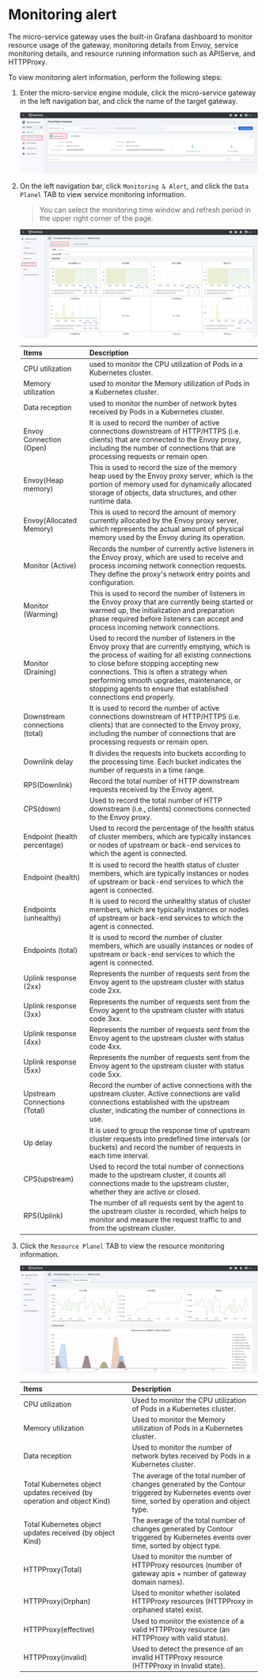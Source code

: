 # Monitoring alert

The micro-service gateway uses the built-in Grafana dashboard to monitor resource usage of the gateway, monitoring details from Envoy, service monitoring details, and resource running information such as APIServe, and HTTPProxy.

To view monitoring alert information, perform the following steps:

1. Enter the micro-service engine module, click the micro-service gateway in the left navigation bar, and click the name of the target gateway.

    ![click name](../images/alert01.png)

1. On the left navigation bar, click `Monitoring & Alert`, and click the `Data Planel` TAB to view service monitoring information.

    > You can select the monitoring time window and refresh period in the upper right corner of the page.

    ![click name](../images/alert02.png)

    | Items              | Description                                              |
    | :---------------- | :-------------------------------- |
    | CPU utilization        | used to monitor the CPU utilization of Pods in a Kubernetes cluster.                                       |
    | Memory utilization        | used to monitor the Memory utilization of Pods in a Kubernetes cluster.                                             |
    | Data reception         | used to monitor the number of network bytes received by Pods in a Kubernetes cluster.                                                      |
    | Envoy Connection (Open)  | It is used to record the number of active connections downstream of HTTP/HTTPS (i.e. clients) that are connected to the Envoy proxy, including the number of connections that are processing requests or remain open.                         |
    | Envoy(Heap memory)     | This is used to record the size of the memory heap used by the Envoy proxy server, which is the portion of memory used for dynamically allocated storage of objects, data structures, and other runtime data.                   |
    | Envoy(Allocated Memory) | This is used to record the amount of memory currently allocated by the Envoy proxy server, which represents the actual amount of physical memory used by the Envoy during its operation.                                       |
    | Monitor (Active)    | Records the number of currently active listeners in the Envoy proxy, which are used to receive and process incoming network connection requests. They define the proxy's network entry points and configuration.                      |
    | Monitor (Warming)   | This is used to record the number of listeners in the Envoy proxy that are currently being started or warmed up, the initialization and preparation phase required before listeners can accept and process incoming network connections.     |
    | Monitor (Draining)  | Used to record the number of listeners in the Envoy proxy that are currently emptying, which is the process of waiting for all existing connections to close before stopping accepting new connections. This is often a strategy when performing smooth upgrades, maintenance, or stopping agents to ensure that established connections end properly. |
    | Downstream connections (total)    | It is used to record the number of active connections downstream of HTTP/HTTPS (i.e. clients) that are connected to the Envoy proxy, including the number of connections that are processing requests or remain open.         |
    | Downlink delay         | It divides the requests into buckets according to the processing time. Each bucket indicates the number of requests in a time range.            |
    | RPS(Downlink)         | Record the total number of HTTP downstream requests received by the Envoy agent.                    |
    | CPS(down)        | Used to record the total number of HTTP downstream (i.e., clients) connections connected to the Envoy proxy.                     |
    | Endpoint (health percentage) | Used to record the percentage of the health status of cluster members, which are typically instances or nodes of upstream or back-end services to which the agent is connected.                |
    | Endpoint (health)       | It is used to record the health status of cluster members, which are typically instances or nodes of upstream or back-end services to which the agent is connected.           |
    | Endpoints (unhealthy)      | It is used to record the unhealthy status of cluster members, which are typically instances or nodes of upstream or back-end services to which the agent is connected.                                                      |
    | Endpoints (total)       | It is used to record the number of cluster members, which are usually instances or nodes of upstream or back-end services to which the agent is connected.                                                            |
    | Uplink response (2xx)     | Represents the number of requests sent from the Envoy agent to the upstream cluster with status code 2xx.                       |
    | Uplink response (3xx)     | Represents the number of requests sent from the Envoy agent to the upstream cluster with status code 3xx.                        |
    | Uplink response (4xx)     | Represents the number of requests sent from the Envoy agent to the upstream cluster with status code 4xx.                       |
    | Uplink response (5xx)     | Represents the number of requests sent from the Envoy agent to the upstream cluster with status code 5xx.                      |
    | Upstream Connections (Total)    | Record the number of active connections with the upstream cluster. Active connections are valid connections established with the upstream cluster, indicating the number of connections in use.                                                |
    | Up delay         | It is used to group the response time of upstream cluster requests into predefined time intervals (or buckets) and record the number of requests in each time interval.                                              |
    | CPS(upstream)       | Used to record the total number of connections made to the upstream cluster, it counts all connections made to the upstream cluster, whether they are active or closed.                                       |
    | RPS(Uplink)      | The number of all requests sent by the agent to the upstream cluster is recorded, which helps to monitor and measure the request traffic to and from the upstream cluster.                                                    |

1. Click the `Resource Planel` TAB to view the resource monitoring information.

    ![click name](../images/alert03.png)

    | Items                                                   | Description                        |
    | :----------------------------------------------------- | :------------------------- |
    | CPU utilization                                             | Used to monitor the CPU utilization of Pods in a Kubernetes cluster.                                      |
    | Memory utilization                                            | Used to monitor the Memory utilization of Pods in a Kubernetes cluster.                                   |
    | Data reception                                             | Used to monitor the number of network bytes received by Pods in a Kubernetes cluster.               |
    | Total Kubernetes object updates received (by operation and object Kind) | The average of the total number of changes generated by the Contour triggered by Kubernetes events over time, sorted by operation and object type. |
    | Total Kubernetes object updates received (by object Kind)      | The average of the total number of changes generated by Contour triggered by Kubernetes events over time, sorted by object type.      |
    | HTTPProxy(Total)                                        | Used to monitor the number of HTTPProxy resources (number of gateway apis + number of gateway domain names).   |
    | HTTPProxy(Orphan)                                      | Used to monitor whether isolated HTTPProxy resources (HTTPProxy in orphaned state) exist.                     |
    | HTTPProxy(effective)                                        | Used to monitor the existence of a valid HTTPProxy resource (an HTTPProxy with valid status).        |
    | HTTPProxy(invalid)                                        | Used to detect the presence of an invalid HTTPProxy resource (HTTPProxy in Invalid state).                      |
